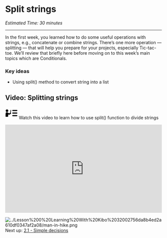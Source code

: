 # Split strings

*Estimated Time: 30 minutes*

---

In the first week, you learned how to do some useful operations with strings, e.g., concatenate or combine strings. There’s one more operation — splitting — that will help you prepare for your projects, especially Tic-tac-toe. We’ll review that briefly here before moving on to this week’s main topics which are Conditionals. 

### Key ideas

- Using split() method to convert string into a list

## Video: Splitting strings

<aside>


<img src="../instruction.png" alt="../instruction.png" width="40px" /> Watch this video to learn how to use split() function to divide strings

</aside>

<div style="position: relative; padding-bottom: 56.25%; height: 0;"><iframe src="https://www.youtube.com/embed/mPrVU1bMDeQ" title="YouTube video player" frameborder="0" allow="accelerometer; autoplay; clipboard-write; encrypted-media; gyroscope; picture-in-picture" allowfullscreen style="position: absolute; top: 0; left: 0; width: 100%; height: 100%;"></iframe></div>

<aside>


<img src="../Lesson%200%20Learning%20With%20Kibo%2032002756da8b4ed2a610df0347af2a08/man-in-hike.png" alt="../Lesson%200%20Learning%20With%20Kibo%2032002756da8b4ed2a610df0347af2a08/man-in-hike.png" width="40px" /> Next up: [2.1 - Simple decisions](/future-proof-with-python-april-2022/conditionals/simple-decisions.md)

</aside>